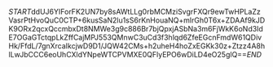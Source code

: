 $START$ddUJ6YIForFK2UN7by8sAWtLLg0rbMCMziSvgrFXQr9ewTwHPLaZzVasrPtHvoQuC0CTP+6kusSaN2lu1sS6rKnHouaNQ+mlrGh0T6x+ZDAAf9kJDK9ORx2qcxQccmbxDt8NMWe3g9c886Br7bjQpxjASbNa3m6FjWkK6oNd3IdE7OGaGTctqpLkZffCajMPJ553QMnwC3uCd3f3hlqd6ZfeEGcnFmdW61QDivHk/FfdL/7gnXrcaIkcjwD9D1/JQW42CMs+h2uheH4hoZxEGKk30z+Ztzz4A8hlLwJbCCC6eoUhCXldYNpeWTCPVMXE0QFlyEPO6wDiLD4eO25glQ==$END$